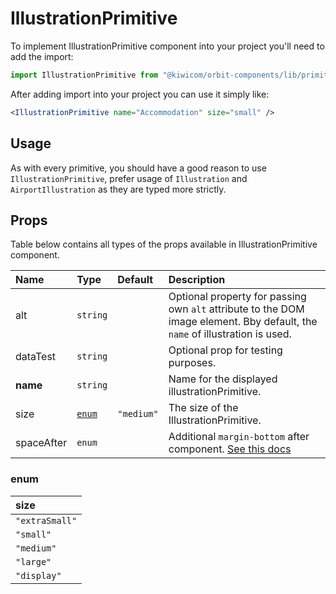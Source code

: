 # IllustrationPrimitive

To implement IllustrationPrimitive component into your project you'll need to add the import:

```jsx
import IllustrationPrimitive from "@kiwicom/orbit-components/lib/primitives/IllustrationPrimitive";
```

After adding import into your project you can use it simply like:

```jsx
<IllustrationPrimitive name="Accommodation" size="small" />
```

## Usage

As with every primitive, you should have a good reason to use `IllustrationPrimitive`, prefer usage of `Illustration` and `AirportIllustration` as they are typed more strictly.

## Props

Table below contains all types of the props available in IllustrationPrimitive component.

| Name       | Type            | Default    | Description                                                                                                                                     |
| :--------- | :-------------- | :--------- | :---------------------------------------------------------------------------------------------------------------------------------------------- |
| alt        | `string`        |            | Optional property for passing own `alt` attribute to the DOM image element. Bby default, the `name` of illustration is used.                    |
| dataTest   | `string`        |            | Optional prop for testing purposes.                                                                                                             |
| **name**   | `string`        |            | Name for the displayed illustrationPrimitive.                                                                                                   |
| size       | [`enum`](#enum) | `"medium"` | The size of the IllustrationPrimitive.                                                                                                          |
| spaceAfter | `enum`          |            | Additional `margin-bottom` after component. [See this docs](https://github.com/kiwicom/orbit-components/tree/master/src/common/getSpacingToken) |

### enum

| size           |
| :------------- |
| `"extraSmall"` |
| `"small"`      |
| `"medium"`     |
| `"large"`      |
| `"display"`    |
